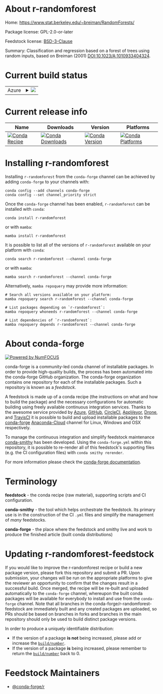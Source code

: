 About r-randomforest
====================

Home: https://www.stat.berkeley.edu/~breiman/RandomForests/

Package license: GPL-2.0-or-later

Feedstock license: [BSD-3-Clause](https://github.com/conda-forge/r-randomforest-feedstock/blob/main/LICENSE.txt)

Summary: Classification and regression based on a forest of trees using random inputs, based on Breiman (2001) <DOI:10.1023/A:1010933404324>.

Current build status
====================


<table>
    
  <tr>
    <td>Azure</td>
    <td>
      <details>
        <summary>
          <a href="https://dev.azure.com/conda-forge/feedstock-builds/_build/latest?definitionId=1502&branchName=main">
            <img src="https://dev.azure.com/conda-forge/feedstock-builds/_apis/build/status/r-randomforest-feedstock?branchName=main">
          </a>
        </summary>
        <table>
          <thead><tr><th>Variant</th><th>Status</th></tr></thead>
          <tbody><tr>
              <td>linux_64_r_base4.1</td>
              <td>
                <a href="https://dev.azure.com/conda-forge/feedstock-builds/_build/latest?definitionId=1502&branchName=main">
                  <img src="https://dev.azure.com/conda-forge/feedstock-builds/_apis/build/status/r-randomforest-feedstock?branchName=main&jobName=linux&configuration=linux_64_r_base4.1" alt="variant">
                </a>
              </td>
            </tr><tr>
              <td>linux_64_r_base4.2</td>
              <td>
                <a href="https://dev.azure.com/conda-forge/feedstock-builds/_build/latest?definitionId=1502&branchName=main">
                  <img src="https://dev.azure.com/conda-forge/feedstock-builds/_apis/build/status/r-randomforest-feedstock?branchName=main&jobName=linux&configuration=linux_64_r_base4.2" alt="variant">
                </a>
              </td>
            </tr><tr>
              <td>linux_aarch64_r_base4.1</td>
              <td>
                <a href="https://dev.azure.com/conda-forge/feedstock-builds/_build/latest?definitionId=1502&branchName=main">
                  <img src="https://dev.azure.com/conda-forge/feedstock-builds/_apis/build/status/r-randomforest-feedstock?branchName=main&jobName=linux&configuration=linux_aarch64_r_base4.1" alt="variant">
                </a>
              </td>
            </tr><tr>
              <td>linux_aarch64_r_base4.2</td>
              <td>
                <a href="https://dev.azure.com/conda-forge/feedstock-builds/_build/latest?definitionId=1502&branchName=main">
                  <img src="https://dev.azure.com/conda-forge/feedstock-builds/_apis/build/status/r-randomforest-feedstock?branchName=main&jobName=linux&configuration=linux_aarch64_r_base4.2" alt="variant">
                </a>
              </td>
            </tr><tr>
              <td>linux_ppc64le_r_base4.1</td>
              <td>
                <a href="https://dev.azure.com/conda-forge/feedstock-builds/_build/latest?definitionId=1502&branchName=main">
                  <img src="https://dev.azure.com/conda-forge/feedstock-builds/_apis/build/status/r-randomforest-feedstock?branchName=main&jobName=linux&configuration=linux_ppc64le_r_base4.1" alt="variant">
                </a>
              </td>
            </tr><tr>
              <td>linux_ppc64le_r_base4.2</td>
              <td>
                <a href="https://dev.azure.com/conda-forge/feedstock-builds/_build/latest?definitionId=1502&branchName=main">
                  <img src="https://dev.azure.com/conda-forge/feedstock-builds/_apis/build/status/r-randomforest-feedstock?branchName=main&jobName=linux&configuration=linux_ppc64le_r_base4.2" alt="variant">
                </a>
              </td>
            </tr><tr>
              <td>osx_64_r_base4.1</td>
              <td>
                <a href="https://dev.azure.com/conda-forge/feedstock-builds/_build/latest?definitionId=1502&branchName=main">
                  <img src="https://dev.azure.com/conda-forge/feedstock-builds/_apis/build/status/r-randomforest-feedstock?branchName=main&jobName=osx&configuration=osx_64_r_base4.1" alt="variant">
                </a>
              </td>
            </tr><tr>
              <td>osx_64_r_base4.2</td>
              <td>
                <a href="https://dev.azure.com/conda-forge/feedstock-builds/_build/latest?definitionId=1502&branchName=main">
                  <img src="https://dev.azure.com/conda-forge/feedstock-builds/_apis/build/status/r-randomforest-feedstock?branchName=main&jobName=osx&configuration=osx_64_r_base4.2" alt="variant">
                </a>
              </td>
            </tr><tr>
              <td>osx_arm64_r_base4.1</td>
              <td>
                <a href="https://dev.azure.com/conda-forge/feedstock-builds/_build/latest?definitionId=1502&branchName=main">
                  <img src="https://dev.azure.com/conda-forge/feedstock-builds/_apis/build/status/r-randomforest-feedstock?branchName=main&jobName=osx&configuration=osx_arm64_r_base4.1" alt="variant">
                </a>
              </td>
            </tr><tr>
              <td>osx_arm64_r_base4.2</td>
              <td>
                <a href="https://dev.azure.com/conda-forge/feedstock-builds/_build/latest?definitionId=1502&branchName=main">
                  <img src="https://dev.azure.com/conda-forge/feedstock-builds/_apis/build/status/r-randomforest-feedstock?branchName=main&jobName=osx&configuration=osx_arm64_r_base4.2" alt="variant">
                </a>
              </td>
            </tr><tr>
              <td>win_64</td>
              <td>
                <a href="https://dev.azure.com/conda-forge/feedstock-builds/_build/latest?definitionId=1502&branchName=main">
                  <img src="https://dev.azure.com/conda-forge/feedstock-builds/_apis/build/status/r-randomforest-feedstock?branchName=main&jobName=win&configuration=win_64_" alt="variant">
                </a>
              </td>
            </tr>
          </tbody>
        </table>
      </details>
    </td>
  </tr>
</table>

Current release info
====================

| Name | Downloads | Version | Platforms |
| --- | --- | --- | --- |
| [![Conda Recipe](https://img.shields.io/badge/recipe-r--randomforest-green.svg)](https://anaconda.org/conda-forge/r-randomforest) | [![Conda Downloads](https://img.shields.io/conda/dn/conda-forge/r-randomforest.svg)](https://anaconda.org/conda-forge/r-randomforest) | [![Conda Version](https://img.shields.io/conda/vn/conda-forge/r-randomforest.svg)](https://anaconda.org/conda-forge/r-randomforest) | [![Conda Platforms](https://img.shields.io/conda/pn/conda-forge/r-randomforest.svg)](https://anaconda.org/conda-forge/r-randomforest) |

Installing r-randomforest
=========================

Installing `r-randomforest` from the `conda-forge` channel can be achieved by adding `conda-forge` to your channels with:

```
conda config --add channels conda-forge
conda config --set channel_priority strict
```

Once the `conda-forge` channel has been enabled, `r-randomforest` can be installed with `conda`:

```
conda install r-randomforest
```

or with `mamba`:

```
mamba install r-randomforest
```

It is possible to list all of the versions of `r-randomforest` available on your platform with `conda`:

```
conda search r-randomforest --channel conda-forge
```

or with `mamba`:

```
mamba search r-randomforest --channel conda-forge
```

Alternatively, `mamba repoquery` may provide more information:

```
# Search all versions available on your platform:
mamba repoquery search r-randomforest --channel conda-forge

# List packages depending on `r-randomforest`:
mamba repoquery whoneeds r-randomforest --channel conda-forge

# List dependencies of `r-randomforest`:
mamba repoquery depends r-randomforest --channel conda-forge
```


About conda-forge
=================

[![Powered by
NumFOCUS](https://img.shields.io/badge/powered%20by-NumFOCUS-orange.svg?style=flat&colorA=E1523D&colorB=007D8A)](https://numfocus.org)

conda-forge is a community-led conda channel of installable packages.
In order to provide high-quality builds, the process has been automated into the
conda-forge GitHub organization. The conda-forge organization contains one repository
for each of the installable packages. Such a repository is known as a *feedstock*.

A feedstock is made up of a conda recipe (the instructions on what and how to build
the package) and the necessary configurations for automatic building using freely
available continuous integration services. Thanks to the awesome service provided by
[Azure](https://azure.microsoft.com/en-us/services/devops/), [GitHub](https://github.com/),
[CircleCI](https://circleci.com/), [AppVeyor](https://www.appveyor.com/),
[Drone](https://cloud.drone.io/welcome), and [TravisCI](https://travis-ci.com/)
it is possible to build and upload installable packages to the
[conda-forge](https://anaconda.org/conda-forge) [Anaconda-Cloud](https://anaconda.org/)
channel for Linux, Windows and OSX respectively.

To manage the continuous integration and simplify feedstock maintenance
[conda-smithy](https://github.com/conda-forge/conda-smithy) has been developed.
Using the ``conda-forge.yml`` within this repository, it is possible to re-render all of
this feedstock's supporting files (e.g. the CI configuration files) with ``conda smithy rerender``.

For more information please check the [conda-forge documentation](https://conda-forge.org/docs/).

Terminology
===========

**feedstock** - the conda recipe (raw material), supporting scripts and CI configuration.

**conda-smithy** - the tool which helps orchestrate the feedstock.
                   Its primary use is in the construction of the CI ``.yml`` files
                   and simplify the management of *many* feedstocks.

**conda-forge** - the place where the feedstock and smithy live and work to
                  produce the finished article (built conda distributions)


Updating r-randomforest-feedstock
=================================

If you would like to improve the r-randomforest recipe or build a new
package version, please fork this repository and submit a PR. Upon submission,
your changes will be run on the appropriate platforms to give the reviewer an
opportunity to confirm that the changes result in a successful build. Once
merged, the recipe will be re-built and uploaded automatically to the
`conda-forge` channel, whereupon the built conda packages will be available for
everybody to install and use from the `conda-forge` channel.
Note that all branches in the conda-forge/r-randomforest-feedstock are
immediately built and any created packages are uploaded, so PRs should be based
on branches in forks and branches in the main repository should only be used to
build distinct package versions.

In order to produce a uniquely identifiable distribution:
 * If the version of a package **is not** being increased, please add or increase
   the [``build/number``](https://docs.conda.io/projects/conda-build/en/latest/resources/define-metadata.html#build-number-and-string).
 * If the version of a package **is** being increased, please remember to return
   the [``build/number``](https://docs.conda.io/projects/conda-build/en/latest/resources/define-metadata.html#build-number-and-string)
   back to 0.

Feedstock Maintainers
=====================

* [@conda-forge/r](https://github.com/conda-forge/r/)

